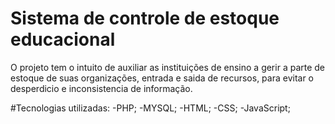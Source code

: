 # Sistema de controle de estoque educacional
O projeto tem o intuito de auxiliar as instituições de ensino a gerir a parte de estoque de suas organizações, entrada e saida de recursos, para evitar o desperdicio e inconsistencia de informação.

#Tecnologias utilizadas:
-PHP;
-MYSQL;
-HTML;
-CSS;
-JavaScript;
